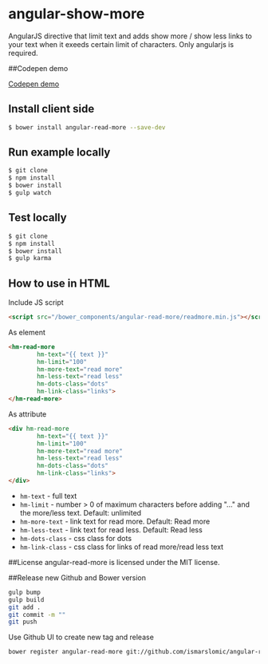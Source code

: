 # angular-show-more
AngularJS directive that limit text and adds show more / show less links to your text when it exeeds certain limit of characters. Only angularjs is required.

##Codepen demo

[Codepen demo](http://codepen.io/BhattaRj/pen/GpzPqY?editors=001 "JsFiddle: AngularJS Show More Directive")


## Install client side
```bash
$ bower install angular-read-more --save-dev 
```

## Run example locally
```bash
$ git clone
$ npm install
$ bower install
$ gulp watch
```

## Test locally
```bash
$ git clone
$ npm install
$ bower install
$ gulp karma
```

## How to use in HTML
Include JS script
```html
<script src="/bower_components/angular-read-more/readmore.min.js"></script>
```

As element
```html
<hm-read-more
		hm-text="{{ text }}" 
		hm-limit="100" 
		hm-more-text="read more" 
		hm-less-text="read less"
		hm-dots-class="dots"
        hm-link-class="links">
</hm-read-more>
```

As attribute
```html
<div hm-read-more
		hm-text="{{ text }}" 
		hm-limit="100" 
		hm-more-text="read more" 
		hm-less-text="read less"
		hm-dots-class="dots"
        hm-link-class="links">
</div>
```

* `hm-text` - full text
* `hm-limit` - number > 0 of maximum characters before adding "..." and the more/less text. Default: unlimited
* `hm-more-text` - link text for read more. Default: Read more
* `hm-less-text` - link text for read less. Default: Read less
* `hm-dots-class` - css class for dots
* `hm-link-class` - css class for links of read more/read less text

##License
angular-read-more is licensed under the MIT license.

##Release new Github and Bower version
```bash
gulp bump
gulp build
git add .
git commit -m ""
git push
```
Use Github UI to create new tag and release
```bash
bower register angular-read-more git://github.com/ismarslomic/angular-read-more.git
```
